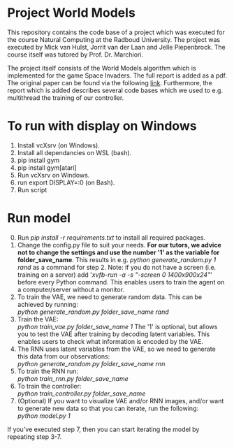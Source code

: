 # Project World Models
This repository contains the code base of a project which was executed for the course Natural Computing at the Radboud University. The project was executed by Mick van Hulst, Jorrit van der Laan and Jelle Piepenbrock. The course itself was tutored by Prof. Dr. Marchiori.

The project itself consists of the World Models algorithm which is implemented for the game Space Invaders. The full report is added as a pdf. The original paper can be found via the following [link](https://worldmodels.github.io/). Furthermore, the report which is added describes several code bases which we used to e.g. multithread the training of our controller.

# To run with display on Windows
1. Install vcXsrv (on Windows).
2. Install all dependancies on WSL (bash).
3. pip install gym
4. pip install gym[atari]
5. Run vcXsrv on Windows.
6. run export DISPLAY=:0 (on Bash).
7. Run script

# Run model
0. Run *pip install -r requirements.txt* to install all required packages.
1. Change the config.py file to suit your needs. **For our tutors, we advice not to change the settings and use the number '1' as the variable for folder_save_name**. This results in e.g. *python generate_random.py 1 rand* as a command for step 2.
Note: if you do not have a screen (i.e. training on a server) add '*xvfb-run -a -s "-screen 0 1400x900x24"*' before every Python command. This enables users to train the agent on a computer/server without a monitor.
2. To train the VAE, we need to generate random data. This can be achieved by running: \
*python generate_random.py folder_save_name rand* 
3. Train the VAE: \
*python train_vae.py folder_save_name 1*
The '1' is optional, but allows you to test the VAE after training by decoding latent variables. This enables
users to check what information is encoded by the VAE.
4. The RNN uses latent variables from the VAE, so we need to generate this data from our observations: \
*python generate_random.py folder_save_name rnn*
5. To train the RNN run: \
*python train_rnn.py folder_save_name*
6. To train the controller: \
*python train_controller.py folder_save_name*
7. (Optional) If you want to visualize VAE and/or RNN images, and/or want to generate new data so that you can iterate, run the following: \
*python model.py 1*

If you've executed step 7, then you can start iterating the model by repeating step 3-7.